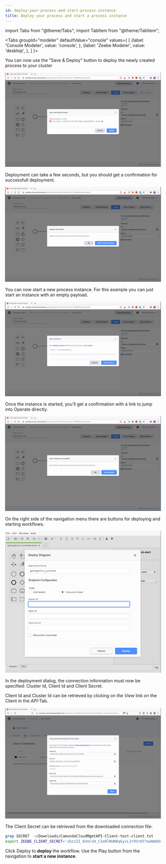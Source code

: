 ```yaml
---
id: deploy-your-process-and-start-process-instance
title: Deploy your process and start a process instance
---
```



import Tabs from "@theme/Tabs";
import TabItem from "@theme/TabItem";

<Tabs groupId="modeler" defaultValue="console" values={
    [
        {label: 'Console Modeler', value: 'console', },
        {label: 'Zeebe Modeler', value: 'desktop', },
    ]
}>


<TabItem value='console'>

You can now use the "Save & Deploy" button to deploy the newly created process to your cluster

![console-modeler-deploy](./img/cloud-modeler-deploy.png)

Deployment can take a few seconds, but you should get a confirmation for successfull deployment.

![console-modeler-deploy-successfull](./img/cloud-modeler-deploy-successfull.png)

You can now start a new process instance. For this example you can just start an instance with an empty payload.

![console-modeler-start-instance](./img/cloud-modeler-start-instance.png)

Once the instance is started, you'll get a confirmation with a link to jump into Operate directly.

![console-modeler-start-instance-done](./img/cloud-modeler-start-instance-done.png)


</TabItem>


<TabItem value='desktop'>

On the right side of the navigation menu there are buttons for deploying and starting workflows.

![zeebe-modeler-deploy](./img/zeebe-modeler-deploy.png)

In the deployment dialog, the connection information must now be specified: Cluster Id, Client Id and Client Secret.

 Client Id and Cluster Id can be retrieved by clicking on the _View_ link on the Client in the _API_-Tab.


![cluster-details-created-client-view](./img/cluster-details-created-client-view.png)

The Client Secret can be retrieved from the downloaded connection file:


```bash
grep SECRET  ~/Downloads/CamundaCloudMgmtAPI-Client-test-client.txt
export ZEEBE_CLIENT_SECRET='zbzsZI_6UnCsH_CIo0lNUN8qGyvLJr9VrH77ewNm8Oq3elvhPvV7g.QmJGydzOLo' 
```

Click Deploy to **deploy** the workflow. Use the Play button from the navigation to **start a new instance**.

</TabItem>
</Tabs>
